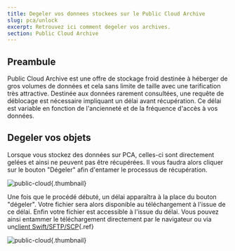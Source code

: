 ```yaml
---
title: Degeler vos donnees stockees sur le Public Cloud Archive
slug: pca/unlock
excerpt: Retrouvez ici comment degeler vos archives.
section: Public Cloud Archive
---
```



## Preambule
Public Cloud Archive est une offre de stockage froid destinée à héberger de gros volumes de données et cela sans limite de taille avec une tarification très attractive. Destinée aux données rarement consultées, une requête de déblocage est nécessaire impliquant un délai avant récupération. Ce délai est variable en fonction de l'ancienneté et de la fréquence d'accès à vos données.


## Degeler vos objets
Lorsque vous stockez des données sur PCA, celles-ci sont directement gelées et ainsi ne peuvent pas être récupérées. Il vous faudra alors cliquer sur le bouton "Dégeler" afin d'entamer le processus de récupération.


![public-cloud](images/PCA-unlock-1-fr.png){.thumbnail}

Une fois que le procédé débuté, un délai apparaîtra à la place du bouton "dégeler". Votre fichier sera alors disponible au téléchargement à l'issue de ce délai. Enfin votre fichier est accessible à l'issue du délai. Vous pouvez ainsi entammer le téléchargement directement par le navigateur ou via un[client Swift/SFTP/SCP](../pca_sftp/){.ref}


![public-cloud](images/PCA-unlock-2-fr.png){.thumbnail}


